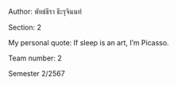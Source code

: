 Author: พัทธ์ธีรา ธีะรุจินนท์  

Section: 2

My personal quote: If sleep is an art, I’m Picasso.

Team number: 2

Semester 2/2567
